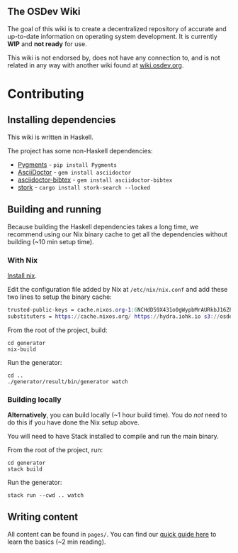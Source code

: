 ## The OSDev Wiki

The goal of this wiki is to create a decentralized repository of accurate and
up-to-date information on operating system development.
It is currently **WIP** and **not ready** for use.

This wiki is not endorsed by, does not have any connection to, and is not
related in any way with another wiki found at
[wiki.osdev.org](https://wiki.osdev.org).

# Contributing

## Installing dependencies

This wiki is written in Haskell.

The project has some non-Haskell dependencies:

- [Pygments](https://github.com/pygments/pygments) - `pip install Pygments`
- [AsciiDoctor](https://asciidoctor.org/) - `gem install asciidoctor`
- [asciidoctor-bibtex](https://github.com/asciidoctor/asciidoctor-bibtex) - `gem install asciidoctor-bibtex`
- [stork](https://stork-search.net/docs/install) - `cargo install stork-search --locked`

## Building and running

Because building the Haskell dependencies takes a long time, we recommend using
our Nix binary cache to get all the dependencies without building (~10 min
setup time).

### With Nix

[Install nix](https://nixos.org/download.html#download-nix).

Edit the configuration file added by Nix at `/etc/nix/nix.conf` and add these
two lines to setup the binary cache:

```nix
trusted-public-keys = cache.nixos.org-1:6NCHdD59X431o0gWypbMrAURkbJ16ZPMQFGspcDShjY= hydra.iohk.io:f/Ea+s+dFdN+3Y/G+FDgSq+a5NEWhJGzdjvKNGv0/EQ= osdev-wiki-cache-2:xnfH8Tkm0Sp5c8dDxpuFE0/w1PB6E4NUxjcnShNdkZ0=
substituters = https://cache.nixos.org/ https://hydra.iohk.io s3://osdev-wiki-cache?scheme=https&endpoint=s3.us-west-000.backblazeb2.com
```

From the root of the project, build:

```shell
cd generator
nix-build
```

Run the generator:

```shell
cd ..
./generator/result/bin/generator watch
```

### Building locally

**Alternatively**, you can build locally (~1 hour build time). You do _not_
need to do this if you have done the Nix setup above.

You will need to have Stack installed to compile and run the main binary.

From the root of the project, run:

```shell
cd generator
stack build
```

Run the generator:

```shell
stack run --cwd .. watch
```

## Writing content

All content can be found in `pages/`.
You can find our [quick guide here](https://osdev.wiki/pages/writer_tutorial.html)
to learn the basics (~2 min reading).
